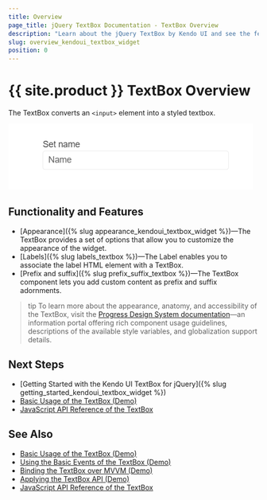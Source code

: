 ```yaml
---
title: Overview
page_title: jQuery TextBox Documentation - TextBox Overview
description: "Learn about the jQuery TextBox by Kendo UI and see the features it supports."
slug: overview_kendoui_textbox_widget
position: 0
---
```


# {{ site.product }} TextBox Overview

The TextBox converts an `<input>` element into a styled textbox.

![Kendo UI for jQuery TextBox Overview](images/overview.png)

## Functionality and Features

* [Appearance]({% slug appearance_kendoui_textbox_widget %})&mdash;The TextBox provides a set of options that allow you to customize the appearance of the widget.
* [Labels]({% slug labels_textbox %})&mdash;The Label enables you to associate the label HTML element with a TextBox.
* [Prefix and suffix]({% slug prefix_suffix_textbox %})&mdash;The TextBox component lets you add custom content as prefix and suffix adornments.

>tip To learn more about the appearance, anatomy, and accessibility of the TextBox, visit the [Progress Design System documentation](https://www.telerik.com/design-system/docs/components/textbox/)—an information portal offering rich component usage guidelines, descriptions of the available style variables, and globalization support details.

## Next Steps 

* [Getting Started with the Kendo UI TextBox for jQuery]({% slug getting_started_kendoui_textbox_widget %})
* [Basic Usage of the TextBox (Demo)](https://demos.telerik.com/kendo-ui/textbox/index)
* [JavaScript API Reference of the TextBox](/api/javascript/ui/textbox)

## See Also

* [Basic Usage of the TextBox (Demo)](https://demos.telerik.com/kendo-ui/textbox/index)
* [Using the Basic Events of the TextBox (Demo)](https://demos.telerik.com/kendo-ui/textbox/events)
* [Binding the TextBox over MVVM (Demo)](https://demos.telerik.com/kendo-ui/textbox/mvvm)
* [Applying the TextBox API (Demo)](https://demos.telerik.com/kendo-ui/textbox/api)
* [JavaScript API Reference of the TextBox](/api/javascript/ui/textbox)
